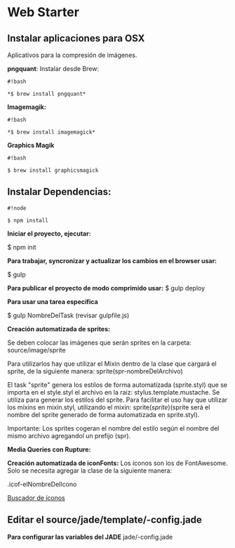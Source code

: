 # Web Starter #

## Instalar aplicaciones para OSX ##

Aplicativos para la compresión de imágenes.

**pngquant**:
Instalar desde Brew: 

```
#!bash

*$ brew install pngquant*
```


**Imagemagik:**

```
#!bash

*$ brew install imagemagick*

```

**Graphics Magik**

```
#!bash

$ brew install graphicsmagick
```


## Instalar Dependencias: ##


```
#!node

$ npm install
```


**Iniciar el proyecto, ejecutar:**

$ npm init


**Para trabajar, syncronizar y actualizar los cambios en el browser usar:**

$ gulp

**Para publicar el proyecto de modo comprimido usar:**
$ gulp deploy

**Para usar una tarea específica**

$ gulp NombreDelTask (revisar gulpfile.js)

**Creación automatizada de sprites:**

Se deben colocar las imágenes que serán sprites en la carpeta:
source/image/sprite

Para utilizarlos hay que utilizar el Mixin dentro de la clase que cargará el sprite, de la siguiente manera:
sprite(spr-nombreDelArchivo)

El task "sprite" genera los estilos de forma automatizada (sprite.styl) que se importa en el style.styl
el archivo en la raiz: stylus.template.mustache.
Se utiliza para generar los estilos del sprite.
Para facilitar el uso hay que utilizar los mixins en mixin.styl, utilizando el mixin: sprite($sprite) ($sprite será el nombre del sprite generado de forma automatizada en sprite.styl).

Importante: Los sprites cogeran el nombre del estilo según el nombre del mismo archivo agregandol un prefijo (spr).

**Media Queries con Rupture:**

**Creación automatizada de iconFonts:**
Los íconos son los de FontAwesome.
Solo se necesita agregar la clase de la siguiente manera:

.icof-elNombreDelIcono 


[Buscador de íconos](http://fortawesome.github.io/Font-Awesome/icons/)

## Editar el source/jade/template/-config.jade ##
**Para configurar las variables del JADE**
jade/-config.jade